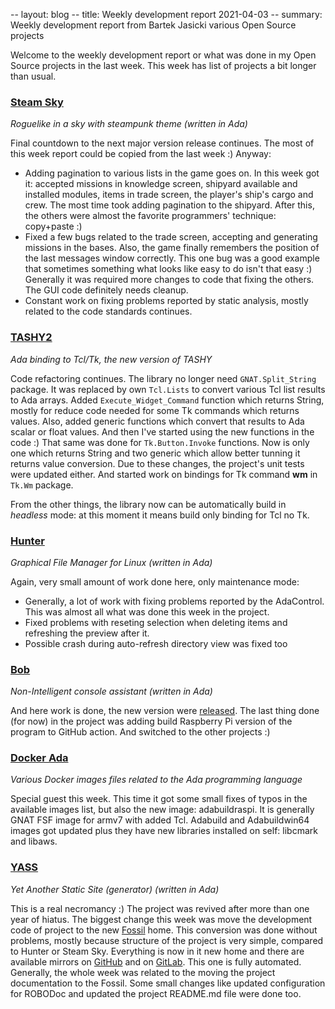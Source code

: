 -- layout: blog
-- title: Weekly development report 2021-04-03
-- summary: Weekly development report from Bartek Jasicki various Open Source projects

Welcome to the weekly development report or what was done in my Open Source
projects in the last week. This week has list of projects a bit longer than
usual.

### [Steam Sky](https://www.laeran.pl/repositories/steamsky)

*Roguelike in a sky with steampunk theme (written in Ada)*

Final countdown to the next major version release continues. The most of this
week report could be copied from the last week :) Anyway:

* Adding pagination to various lists in the game goes on. In this week got it:
accepted missions in knowledge screen, shipyard available and installed
modules, items in trade screen, the player's ship's cargo and crew. The most
time took adding pagination to the shipyard. After this, the others were
almost the favorite programmers' technique: copy+paste :)
* Fixed a few bugs related to the trade screen, accepting and generating
missions in the bases. Also, the game finally remembers the position of the
last messages window correctly. This one bug was a good example that sometimes
something what looks like easy to do isn't that easy :) Generally it was
required more changes to code that fixing the others. The GUI code definitely
needs cleanup.
* Constant work on fixing problems reported by static analysis, mostly related
to the code standards continues.

### [TASHY2](https://www.laeran.pl/repositories/tashy2)

*Ada binding to Tcl/Tk, the new version of TASHY*

Code refactoring continues. The library no longer need `GNAT.Split_String`
package. It was replaced by own `Tcl.Lists` to convert various Tcl list results
to Ada arrays. Added `Execute_Widget_Command` function which returns String,
mostly for reduce code needed for some Tk commands which returns values. Also,
added generic functions which convert that results to Ada scalar or float
values. And then I've started using the new functions in the code :) That same
was done for `Tk.Button.Invoke` functions. Now is only one which returns String
and two generic which allow better tunning it returns value conversion. Due to
these changes, the project's unit tests were updated either. And started work
on bindings for Tk command **wm** in `Tk.Wm` package.

From the other things, the library now can be automatically build in *headless*
mode: at this moment it means build only binding for Tcl no Tk.

### [Hunter](https://www.laeran.pl/repositories/hunter)

*Graphical File Manager for Linux (written in Ada)*

Again, very small amount of work done here, only maintenance mode:

* Generally, a lot of work with fixing problems reported by the AdaControl. This
  was almost all what was done this week in the project.
* Fixed problems with reseting selection when deleting items and refreshing the
  preview after it.
* Possible crash during auto-refresh directory view was fixed too

### [Bob](https://www.laeran.pl/repositories/bob)

*Non-Intelligent console assistant (written in Ada)*

And here work is done, the new version were [released](https://www.laeran.pl/repositories/bob/wiki?name=Download).
The last thing done (for now) in the project was adding build Raspberry Pi
version of the program to GitHub action. And switched to the other projects :)


### [Docker Ada](https://www.laeran.pl/repositories/dockerada)

*Various Docker images files related to the Ada programming language*

Special guest this week. This time it got some small fixes of typos in the
available images list, but also the new image: adabuildraspi. It is generally
GNAT FSF image for armv7 with added Tcl. Adabuild and Adabuildwin64 images got
updated plus they have new libraries installed on self: libcmark and libaws.

### [YASS](https://www.laeran.pl/repositories/yass)

*Yet Another Static Site (generator) (written in Ada)*

This is a real necromancy :) The project was revived after more than one year
of hiatus. The biggest change this week was move the development code of project
to the new [Fossil](https://www.laeran.pl/repositories/yass) home. This
conversion was done without problems, mostly because structure of the project
is very simple, compared to Hunter or Steam Sky. Everything is now in it new
home and there are available mirrors on [GitHub](https://github.com/yet-another-static-site-generator/yass)
and on [GitLab](https://gitlab.com/thindil/yass). This one is fully
automated. Generally, the whole week was related to the moving the project
documentation to the Fossil. Some small changes like updated configuration for
ROBODoc and updated the project README.md file were done too.
